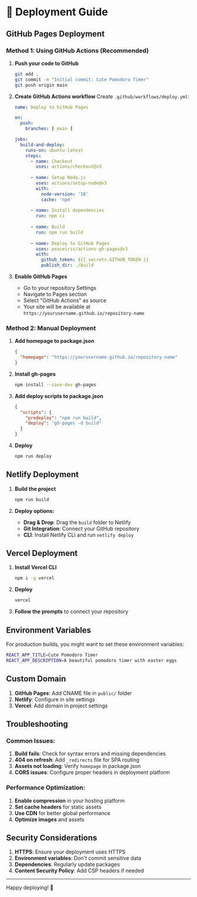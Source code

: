 # 🚀 Deployment Guide

## GitHub Pages Deployment

### Method 1: Using GitHub Actions (Recommended)

1. **Push your code to GitHub**
   ```bash
   git add .
   git commit -m "Initial commit: Cute Pomodoro Timer"
   git push origin main
   ```

2. **Create GitHub Actions workflow**
   Create `.github/workflows/deploy.yml`:
   ```yaml
   name: Deploy to GitHub Pages
   
   on:
     push:
       branches: [ main ]
   
   jobs:
     build-and-deploy:
       runs-on: ubuntu-latest
       steps:
         - name: Checkout
           uses: actions/checkout@v3
           
         - name: Setup Node.js
           uses: actions/setup-node@v3
           with:
             node-version: '18'
             cache: 'npm'
             
         - name: Install dependencies
           run: npm ci
           
         - name: Build
           run: npm run build
           
         - name: Deploy to GitHub Pages
           uses: peaceiris/actions-gh-pages@v3
           with:
             github_token: ${{ secrets.GITHUB_TOKEN }}
             publish_dir: ./build
   ```

3. **Enable GitHub Pages**
   - Go to your repository Settings
   - Navigate to Pages section
   - Select "GitHub Actions" as source
   - Your site will be available at `https://yourusername.github.io/repository-name`

### Method 2: Manual Deployment

1. **Add homepage to package.json**
   ```json
   {
     "homepage": "https://yourusername.github.io/repository-name"
   }
   ```

2. **Install gh-pages**
   ```bash
   npm install --save-dev gh-pages
   ```

3. **Add deploy scripts to package.json**
   ```json
   {
     "scripts": {
       "predeploy": "npm run build",
       "deploy": "gh-pages -d build"
     }
   }
   ```

4. **Deploy**
   ```bash
   npm run deploy
   ```

## Netlify Deployment

1. **Build the project**
   ```bash
   npm run build
   ```

2. **Deploy options:**
   - **Drag & Drop**: Drag the `build` folder to Netlify
   - **Git Integration**: Connect your GitHub repository
   - **CLI**: Install Netlify CLI and run `netlify deploy`

## Vercel Deployment

1. **Install Vercel CLI**
   ```bash
   npm i -g vercel
   ```

2. **Deploy**
   ```bash
   vercel
   ```

3. **Follow the prompts** to connect your repository

## Environment Variables

For production builds, you might want to set these environment variables:

```bash
REACT_APP_TITLE=Cute Pomodoro Timer
REACT_APP_DESCRIPTION=A beautiful pomodoro timer with easter eggs
```

## Custom Domain

1. **GitHub Pages**: Add CNAME file in `public/` folder
2. **Netlify**: Configure in site settings
3. **Vercel**: Add domain in project settings

## Troubleshooting

### Common Issues:

1. **Build fails**: Check for syntax errors and missing dependencies
2. **404 on refresh**: Add `_redirects` file for SPA routing
3. **Assets not loading**: Verify `homepage` in package.json
4. **CORS issues**: Configure proper headers in deployment platform

### Performance Optimization:

1. **Enable compression** in your hosting platform
2. **Set cache headers** for static assets
3. **Use CDN** for better global performance
4. **Optimize images** and assets

## Security Considerations

1. **HTTPS**: Ensure your deployment uses HTTPS
2. **Environment variables**: Don't commit sensitive data
3. **Dependencies**: Regularly update packages
4. **Content Security Policy**: Add CSP headers if needed

---

Happy deploying! 🎉
